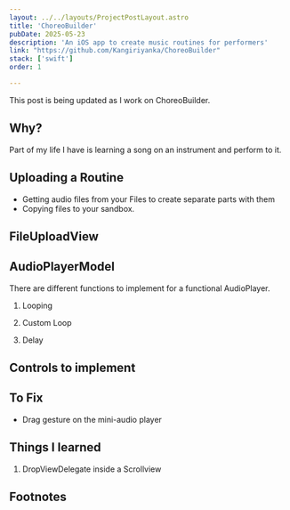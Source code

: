 ```yaml
---
layout: ../../layouts/ProjectPostLayout.astro
title: 'ChoreoBuilder'
pubDate: 2025-05-23
description: 'An iOS app to create music routines for performers'
link: "https://github.com/Kangiriyanka/ChoreoBuilder"
stack: ['swift']
order: 1

---
```


This post is being updated as I work on ChoreoBuilder.

## Why?

Part of my life  I have is learning a song on an instrument and perform to it. 




## Uploading a Routine

- Getting audio files from your Files to create separate parts with them
- Copying files to your sandbox.



## FileUploadView




## AudioPlayerModel

There are different functions to implement for a functional AudioPlayer. 

1. Looping

2. Custom Loop

3. Delay




## Controls to implement



## To Fix 

- Drag gesture on the mini-audio player


## Things I learned

1. DropViewDelegate inside a Scrollview





## Footnotes